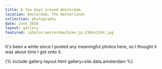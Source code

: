 ```yaml
---
title: A few days around Amsterdam.
location: Amsterdam, The Netherlands
collection: photography
date: June 2016
layout: gallery
featured: /photos/amsterdam/bike.jp-2384x1594.jpg
---
```


It's been a while since I posted any meaningful photos here, so I thought it was about time I got onto it.

{% include gallery-layout.html gallery=site.data.amsterdam  %}